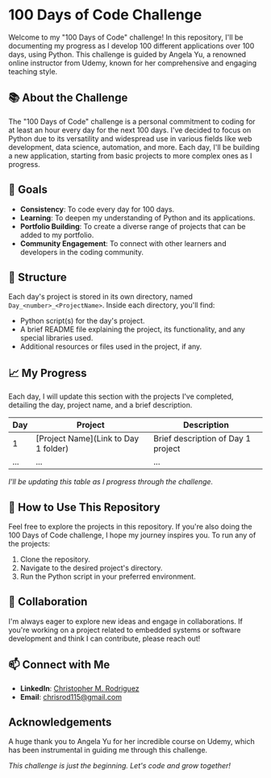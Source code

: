 #  100 Days of Code Challenge

Welcome to my "100 Days of Code" challenge! In this repository, I'll be documenting my progress as I develop 100 different applications over 100 days, using Python. This challenge is guided by Angela Yu, a renowned online instructor from Udemy, known for her comprehensive and engaging teaching style. 

## 📚 About the Challenge

The "100 Days of Code" challenge is a personal commitment to coding for at least an hour every day for the next 100 days. I've decided to focus on Python due to its versatility and widespread use in various fields like web development, data science, automation, and more. Each day, I'll be building a new application, starting from basic projects to more complex ones as I progress.

## :triangular_flag_on_post: Goals

- **Consistency**: To code every day for 100 days.
- **Learning**: To deepen my understanding of Python and its applications.
- **Portfolio Building**: To create a diverse range of projects that can be added to my portfolio.
- **Community Engagement**: To connect with other learners and developers in the coding community.

## 🗼 Structure

Each day's project is stored in its own directory, named `Day_<number>_<ProjectName>`. Inside each directory, you'll find:

- Python script(s) for the day's project.
- A brief README file explaining the project, its functionality, and any special libraries used.
- Additional resources or files used in the project, if any.

## 📈 My Progress
Each day, I will update this section with the projects I've completed, detailing the day, project name, and a brief description.

| Day | Project | Description |
|-----|---------|-------------|
| 1   | [Project Name](Link to Day 1 folder) | Brief description of Day 1 project |
| ... | ...      | ...         |

_I'll be updating this table as I progress through the challenge._

## 🙌 How to Use This Repository

Feel free to explore the projects in this repository. If you're also doing the 100 Days of Code challenge, I hope my journey inspires you. To run any of the projects:

1. Clone the repository.
2. Navigate to the desired project's directory.
3. Run the Python script in your preferred environment.

## 🌟 Collaboration
I'm always eager to explore new ideas and engage in collaborations. If you're working on a project related to embedded systems or software development and think I can contribute, please reach out!

## 📫 Connect with Me
- **LinkedIn**: [Christopher M. Rodriguez](https://www.linkedin.com/in/christopher-moises-rodriguez)
- **Email**: [chrisrod115@gmail.com](mailto:chrisrod115@gmail.com)

## Acknowledgements

A huge thank you to Angela Yu for her incredible course on Udemy, which has been instrumental in guiding me through this challenge.

_This challenge is just the beginning. Let's code and grow together!_
